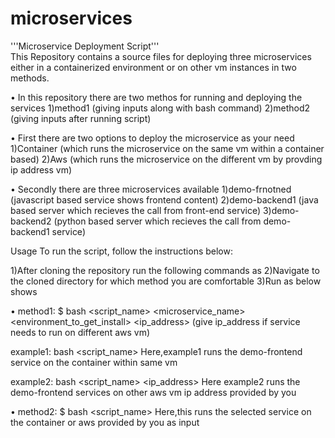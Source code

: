 # microservices
'''Microservice Deployment Script'''<br>
This Repository contains a source files for deploying three microservices either in a containerized environment or on other vm instances in two methods.

• In this repository there are two methos for running and deploying the services
  1)method1 (giving inputs along with bash command)
  2)method2 (giving inputs after running script)

• First there are two options to deploy the microservice as your need
  1)Container (which runs the microservice on the same vm within a container based)
  2)Aws (which runs the microservice on the different vm by provding ip address vm)

• Secondly there are three microservices available
  1)demo-frnotned (javascript based service shows frontend content)
  2)demo-backend1 (java based server which recieves the call from front-end service)
  3)demo-backend2 (python based server which recieves the call from demo-backend1 service)

Usage
To run the script, follow the instructions below:

1)After cloning the repository run the following commands as
2)Navigate to the cloned directory for which method you are comfortable
3)Run as below shows

• method1:
  $ bash <script_name> <microservice_name> <environment_to_get_install> <ip_address> (give ip_address if service needs to run on different aws vm) 

example1: bash <script_name> <demo-frontend> <container>
Here,example1 runs the demo-frontend service on the container within same vm

example2: bash <script_name> <demo-frontend> <aws> <ip_address>
Here example2 runs the demo-frontend services on other aws vm ip address provided by you

• method2:
  $ bash <script_name>
Here,this runs the selected service on the container or aws provided by you as input
